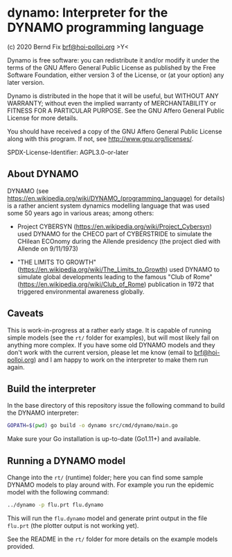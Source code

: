 
dynamo: Interpreter for the DYNAMO programming language
=======================================================

(c) 2020 Bernd Fix <brf@hoi-polloi.org>   >Y<

Dynamo is free software: you can redistribute it and/or modify it
under the terms of the GNU Affero General Public License as published
by the Free Software Foundation, either version 3 of the License,
or (at your option) any later version.

Dynamo is distributed in the hope that it will be useful, but
WITHOUT ANY WARRANTY; without even the implied warranty of
MERCHANTABILITY or FITNESS FOR A PARTICULAR PURPOSE.  See the GNU
Affero General Public License for more details.

You should have received a copy of the GNU Affero General Public License
along with this program.  If not, see <http://www.gnu.org/licenses/>.

SPDX-License-Identifier: AGPL3.0-or-later

## About DYNAMO

DYNAMO (see https://en.wikipedia.org/wiki/DYNAMO_(programming_language) for
details) is a rather ancient system dynamics modelling language that was used
some 50 years ago in various areas; among others:

* Project CYBERSYN (https://en.wikipedia.org/wiki/Project_Cybersyn) used
DYNAMO for the CHECO part of CYBERSTRIDE to simulate the CHilean ECOnomy during
the Allende presidency (the project died with Allende on 9/11/1973)

* "THE LIMITS TO GROWTH" (https://en.wikipedia.org/wiki/The_Limits_to_Growth)
used DYNAMO to simulate global developments leading to the famous "Club of
Rome" (https://en.wikipedia.org/wiki/Club_of_Rome) publication in 1972 that
triggered environmental awareness globally.

## Caveats

This is work-in-progress at a rather early stage. It is capable of running
simple models (see the `rt/` folder for examples), but will most likely fail
on anything more complex. If you have some old DYNAMO models and they don't
work with the current version, please let me know (email to brf@hoi-polloi.org)
and I am happy to work on the interpreter to make them run again.

## Build the interpreter

In the base directory of this repository issue the following command to build
the DYNAMO interpreter:

```bash
GOPATH=$(pwd) go build -o dynamo src/cmd/dynamo/main.go
```

Make sure your Go installation is up-to-date (Go1.11+) and available.

## Running a DYNAMO model

Change into the `rt/` (runtime) folder; here you can find some sample DYNAMO
models to play around with. For example you run the epidemic model with the
following command:

```bash
../dynamo -p flu.prt flu.dynamo
```

This will run the `flu.dynamo` model and generate print output in the file
`flu.prt` (the plotter output is not working yet).

See the README in the `rt/` folder for more details on the example models
provided.
